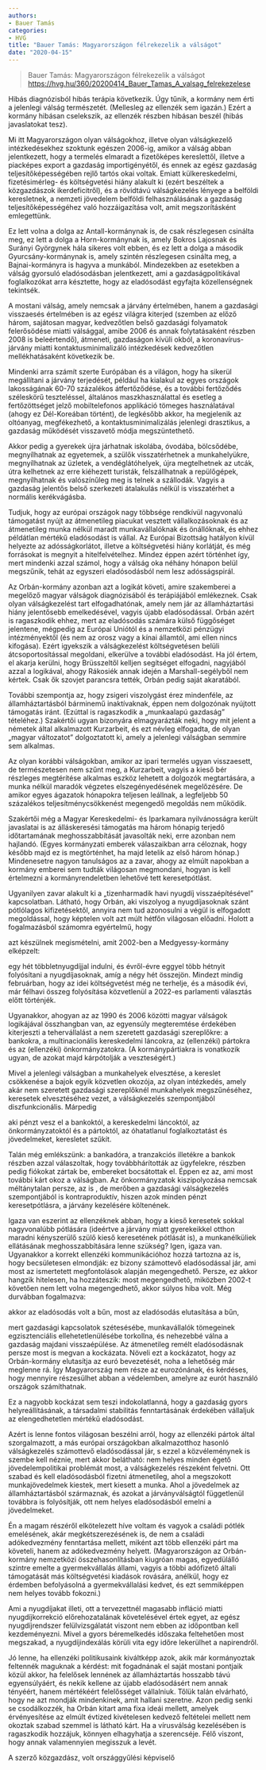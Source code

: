 ```yaml
---
authors: 
- Bauer Tamás
categories: 
- HVG
title: "Bauer Tamás: Magyarországon félrekezelik a válságot"
date: "2020-04-15"
---
```

 
> Bauer Tamás: Magyarországon félrekezelik a válságot
> https://hvg.hu/360/20200414_Bauer_Tamas_A_valsag_felrekezelese
> 

Hibás diagnózisból hibás terápia következik. Úgy tűnik, a kormány nem érti a jelenlegi válság természetét. (Mellesleg az ellenzék sem igazán.) Ezért a kormány hibásan cselekszik, az ellenzék részben hibásan beszél (hibás javaslatokat tesz).

Mi itt Magyarországon olyan válságokhoz, illetve olyan válságkezelő intézkedésekhez szoktunk egészen 2006-ig, amikor a válság abban jelentkezett, hogy a termelés elmaradt a fizetőképes kereslettől, illetve a piacképes export a gazdaság importigényétől, és ennek az egész gazdaság teljesítőképességében rejlő tartós okai voltak. Emiatt külkereskedelmi, fizetésimérleg- és költségvetési hiány alakult ki (ezért beszéltek a közgazdászok ikerdeficitről), és a rövidtávú válságkezelés lényege a belföldi keresletnek, a nemzeti jövedelem belföldi felhasználásának a gazdaság teljesítőképességéhez való hozzáigazítása volt, amit megszorításként emlegettünk.

Ez lett volna a dolga az Antall-kormánynak is, de csak részlegesen csinálta meg, ez lett a dolga a Horn-kormánynak is, amely  Bokros Lajosnak és Surányi Györgynek hála  sikeres volt ebben, és ez lett a dolga a második Gyurcsány-kormánynak is, amely szintén részlegesen csinálta meg, a Bajnai-kormányra is hagyva a munkából. Mindezekben az esetekben a válság gyorsuló eladósodásban jelentkezett, ami a gazdaságpolitikával foglalkozókat arra késztette, hogy az eladósodást egyfajta közellenségnek tekintsék.


A mostani válság, amely nemcsak a járvány értelmében, hanem a gazdasági visszaesés értelmében is az egész világra kiterjed (szemben az előző három, sajátosan magyar, kedvezőtlen belső gazdasági folyamatok felerősödése miatti válsággal, amibe 2006 és annak folytatásaként részben 2008 is beleértendő), átmeneti, gazdaságon kívüli okból, a koronavírus-járvány miatti kontaktusminimalizáló intézkedések kedvezőtlen mellékhatásaként következik be.

Mindenki arra számít szerte Európában és a világon, hogy ha sikerül megállítani a járvány terjedését, például ha kialakul az egyes országok lakosságának 60-70 százalékos átfertőződése, és a további fertőződés széleskörű teszteléssel, általános maszkhasználattal és esetleg a fertőzöttséget jelző mobiltelefonos applikáció tömeges használatával (ahogy ez Dél-Koreában történt), de legkésőbb akkor, ha megjelenik az oltóanyag, megfékezhető, a kontaktusminimalizálás jelenlegi drasztikus, a gazdaság működését visszavető módja megszüntethető.

Akkor pedig a gyerekek újra járhatnak iskolába, óvodába, bölcsődébe, megnyílhatnak az egyetemek, a szülők visszatérhetnek a munkahelyükre, megnyílhatnak az üzletek, a vendéglátóhelyek, újra megtelhetnek az utcák, útra kelhetnek az erre kiéhezett turisták, felszállhatnak a repülőgépek, megnyílhatnak és valószínűleg meg is telnek a szállodák. Vagyis a gazdaság jelentős belső szerkezeti átalakulás nélkül is visszatérhet a normális kerékvágásba.

Tudjuk, hogy az európai országok nagy többsége rendkívül nagyvonalú támogatást nyújt az átmenetileg piacukat vesztett vállalkozásoknak és az átmenetileg munka nélkül maradt munkavállalóknak és önállóknak, és ehhez példátlan mértékű eladósodást is vállal. Az Európai Bizottság hatályon kívül helyezte az adósságkorlátot, illetve a költségvetési hiány korlátját, és még forrásokat is megnyit a hitelfelvételhez. Mindez éppen azért történhet így, mert mindenki azzal számol, hogy a válság oka néhány hónapon belül megszűnik, tehát az egyszeri eladósodásból nem lesz adósságspirál.

Az Orbán-kormány azonban azt a logikát követi, amire szakemberei a megelőző magyar válságok diagnózisából és terápiájából emlékeznek. Csak olyan válságkezelést tart elfogadhatónak, amely nem jár az államháztartási hiány jelentősebb emelkedésével, vagyis újabb eladósodással. Orbán azért is ragaszkodik ehhez, mert az eladósodás számára külső függőséget jelentene, mégpedig az Európai Uniótól és a nemzetközi pénzügyi intézményektől (és nem az orosz vagy a kínai államtól, ami ellen nincs kifogása). Ezért igyekszik a válságkezelést költségvetésen belüli átcsoportosítással megoldani, elkerülve a további eladósodást. Ha jól értem, el akarja kerülni, hogy Brüsszeltől kelljen segítséget elfogadni, nagyjából azzal a logikával, ahogy Rákosiék annak idején a Marshall-segélyből nem kértek. Csak ők szovjet parancsra tették, Orbán pedig saját akaratából.

További szempontja az, hogy zsigeri viszolygást érez mindenféle, az államháztartásból bárminemű inaktívaknak, éppen nem dolgozónak nyújtott támogatás iránt. (Ezúttal is ragaszkodik a „munkaalapú gazdaság” tételéhez.) Szakértői ugyan bizonyára elmagyarázták neki, hogy mit jelent a németek által alkalmazott Kurzarbeit, és ezt névleg elfogadta, de olyan „magyar változatot” dolgoztatott ki, amely a jelenlegi válságban semmire sem alkalmas.

Az olyan korábbi válságokban, amikor az ipari termelés ugyan visszaesett, de természetesen nem szűnt meg, a Kurzarbeit, vagyis a kieső bér részleges megtérítése alkalmas eszköz lehetett a dolgozók megtartására, a munka nélkül maradók végzetes elszegényedésének megelőzésére. De amikor egyes ágazatok hónapokra teljesen leállnak, a legfeljebb 50 százalékos teljesítménycsökkenést megengedő megoldás nem működik.

Szakértői  még a Magyar Kereskedelmi- és Iparkamara nyilvánosságra került javaslatai is  az álláskeresési támogatás ma három hónapig terjedő időtartamának meghosszabbítását javasolták neki, erre azonban nem hajlandó. (Egyes kormányzati emberek válaszaikban arra céloznak, hogy később majd ez is megtörténhet, ha majd letelik az első három hónap.) Mindenesetre nagyon tanulságos az a zavar, ahogy az elmúlt napokban a kormány emberei sem tudták világosan megmondani, hogyan is kell értelmezni a kormányrendeletben lehetővé tett keresetpótlást.


Ugyanilyen zavar alakult ki a „tizenharmadik havi nyugdíj visszaépítésével” kapcsolatban. Látható, hogy Orbán, aki viszolyog a nyugdíjasoknak szánt pótlólagos kifizetésektől, annyira nem tud azonosulni a végül is elfogadott megoldással, hogy képtelen volt azt múlt hétfőn világosan előadni. Holott a fogalmazásból számomra egyértelmű, hogy

azt készülnek megismételni, amit 2002-ben a Medgyessy-kormány elképzelt:

egy hét többletnyugdíjjal indulni, és évről-évre eggyel több hétnyit folyósítani a nyugdíjasoknak, amíg a négy hét összejön. Mindezt mindig februárban, hogy az idei költségvetést még ne terhelje, és a második évi, már félhavi összeg folyósítása közvetlenül a 2022-es parlamenti választás előtt történjék.

Ugyanakkor, ahogyan az az 1990 és 2006 közötti magyar válságok logikájával összhangban van, az egyensúly megteremtése érdekében kiterjeszti a tehervállalást a nem szeretett gazdasági szereplőkre: a bankokra, a multinacionális kereskedelmi láncokra, az (ellenzéki) pártokra és az (ellenzéki) önkormányzatokra. (A kormánypártiakra is vonatkozik ugyan, de azokat majd kárpótolják a veszteségért.)

Mivel a jelenlegi válságban a munkahelyek elvesztése, a kereslet csökkenése a bajok egyik közvetlen okozója, az olyan intézkedés, amely  akár nem szeretett gazdasági szereplőknél  munkahelyek megszűnéséhez, keresetek elvesztéséhez vezet, a válságkezelés szempontjából diszfunkcionális. Márpedig

aki pénzt vesz el a bankoktól, a kereskedelmi láncoktól, az önkormányzatoktól és a pártoktól, az óhatatlanul foglalkoztatást és jövedelmeket, keresletet szűkít.

Talán még emlékszünk: a bankadóra, a tranzakciós illetékre a bankok részben azzal válaszoltak, hogy továbbhárították az ügyfelekre, részben pedig fiókokat zártak be, embereket bocsátottak el. Éppen ez az, ami most további kárt okoz a válságban. Az önkormányzatok kiszipolyozása nemcsak méltánytalan  persze, az is , de merőben a gazdasági válságkezelés szempontjából is kontraproduktív, hiszen azok minden pénzt keresetpótlásra, a járvány kezelésére költenének.

Igaza van eszerint az ellenzéknek abban, hogy a kieső keresetek sokkal nagyvonalúbb pótlására (ideértve a járvány miatt gyerekeikkel otthon maradni kényszerülő szülő kieső keresetének pótlását is), a munkanélküliek ellátásának meghosszabbítására lenne szükség? Igen, igaza van. Ugyanakkor a korrekt ellenzéki kommunikációhoz hozzá tartozna az is, hogy becsületesen elmondják: ez bizony számottevő eladósodással jár, ami most az ismertetett megfontolások alapján megengedhető. Persze, ez akkor hangzik hitelesen, ha hozzáteszik: most megengedhető, miközben 2002-t követően nem lett volna megengedhető, akkor súlyos hiba volt. Még durvábban fogalmazva:

akkor az eladósodás volt a bűn, most az eladósodás elutasítása a bűn,

mert gazdasági kapcsolatok szétesésébe, munkavállalók tömegeinek egzisztenciális ellehetetlenülésébe torkollna, és nehezebbé válna a gazdaság majdani visszaépülése. Az átmenetileg remélt eladósodásnak persze most is megvan a kockázata. Növeli ezt a kockázatot, hogy az Orbán-kormány elutasítja az euró bevezetését, noha a lehetőség már meglenne rá. Így Magyarország nem része az eurozónának, és kérdéses, hogy mennyire részesülhet abban a védelemben, amelyre az eurót használó országok számíthatnak.

Ez a nagyobb kockázat sem teszi indokolatlanná, hogy a gazdaság gyors helyreállításának, a társadalmi stabilitás fenntartásának érdekében vállaljuk az elengedhetetlen mértékű eladósodást.

Azért is lenne fontos világosan beszélni arról, hogy az ellenzéki pártok által szorgalmazott, a más európai országokban alkalmazotthoz hasonló válságkezelés számottevő eladósodással jár, s ezzel a közvéleménynek is szembe kell néznie, mert akkor belátható: nem helyes minden égető jövedelempolitikai problémát most, a válságkezelés részeként felvetni. Ott szabad és kell eladósodásból fizetni átmenetileg, ahol a megszokott munkajövedelmek kiestek, mert kiesett a munka. Ahol a jövedelmek az államháztartásból származnak, és azokat a járványválságtól függetlenül továbbra is folyósítják, ott nem helyes eladósodásból emelni a jövedelmeket.

Én a magam részéről elkötelezett híve voltam és vagyok a családi pótlék emelésének, akár megkétszerezésének is, de nem a családi adókedvezmény fenntartása mellett, miként azt több ellenzéki párt ma követeli, hanem az adókedvezmény helyett. (Magyarországon az Orbán-kormány nemzetközi összehasonlításban kiugróan magas, egyedülálló szintre emelte a gyermekvállalás állami, vagyis a többi adófizető általi támogatását más költségvetési kiadások rovására, anélkül, hogy ez érdemben befolyásolná a gyermekvállalási kedvet, és ezt semmiképpen nem helyes tovább fokozni.)

Ami a nyugdíjakat illeti, ott a tervezettnél magasabb infláció miatti nyugdíjkorrekció előrehozatalának követelésével értek egyet, az egész nyugdíjrendszer felülvizsgálatát viszont nem ebben az időpontban kell kezdeményezni. Mivel a gyors béremelkedés időszaka feltehetően most megszakad, a nyugdíjindexálás körüli vita egy időre lekerülhet a napirendről.

Jó lenne, ha ellenzéki politikusaink  kiváltképp azok, akik már kormányoztak  feltennék maguknak a kérdést: mit fogadnának el saját mostani pontjaik közül akkor, ha felelősek lennének az államháztartás hosszabb távú egyensúlyáért, és nekik kellene az újabb eladósodásért  nem annak tényéért, hanem mértékéért  felelősséget vállalniuk. Tőlük talán elvárható, hogy ne azt mondják mindenkinek, amit hallani szeretne. Azon pedig senki se csodálkozzék, ha Orbán kitart ama fixa ideái mellett, amelyek érvényesítése az elmúlt évtized kivételesen kedvező feltételei mellett nem okoztak szabad szemmel is látható kárt. Ha a vírusválság kezelésében is ragaszkodik hozzájuk, könnyen elhagyhatja a szerencséje. Félő viszont, hogy annak valamennyien megisszuk a levét.

A szerző közgazdász, volt országgyűlési képviselő
